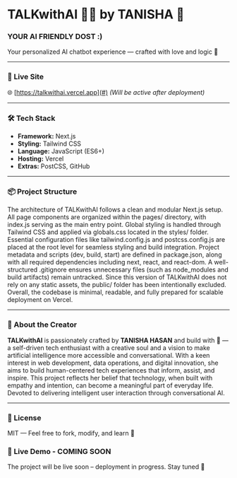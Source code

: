 # TALKwithAI 💬🤖 by TANISHA 💛

### YOUR AI FRIENDLY DOST :)
Your personalized AI chatbot experience — crafted with love and logic 💛 

---

### 🚀 Live Site  
🌐 [https://talkwithai.vercel.app](#) *(Will be active after deployment)*

---

### 🛠 Tech Stack
- **Framework:** Next.js
- **Styling:** Tailwind CSS
- **Language:** JavaScript (ES6+)
- **Hosting:** Vercel
- **Extras:** PostCSS, GitHub

---

### 📦 Project Structure

The architecture of TALKwithAI follows a clean and modular Next.js setup. All page components are organized within the pages/ directory, with index.js serving as the main entry point. Global styling is handled through Tailwind CSS and applied via globals.css located in the styles/ folder. Essential configuration files like tailwind.config.js and postcss.config.js are placed at the root level for seamless styling and build integration. Project metadata and scripts (dev, build, start) are defined in package.json, along with all required dependencies including next, react, and react-dom. A well-structured .gitignore ensures unnecessary files (such as node_modules and build artifacts) remain untracked. Since this version of TALKwithAI does not rely on any static assets, the public/ folder has been intentionally excluded. Overall, the codebase is minimal, readable, and fully prepared for scalable deployment on Vercel.


---

### 🧠 About the Creator

**TALKwithAI** is passionately crafted by **TANISHA HASAN** and build with 💛  — a self-driven tech enthusiast with a creative soul and a vision to make artificial intelligence more accessible and conversational. With a keen interest in web development, data operations, and digital innovation, she aims to build human-centered tech experiences that inform, assist, and inspire. This project reflects her belief that technology, when built with empathy and intention, can become a meaningful part of everyday life.
Devoted to delivering intelligent user interaction through conversational AI.

---

### 📄 License
MIT — Feel free to fork, modify, and learn 🌱


### 🚀 Live Demo - COMING SOON
The project will be live soon – deployment in progress. Stay tuned 💛
